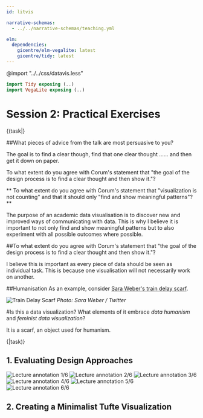 ```yaml
---
id: litvis

narrative-schemas:
  - ../../narrative-schemas/teaching.yml

elm:
  dependencies:
    gicentre/elm-vegalite: latest
    gicentre/tidy: latest
---
```


@import "../../css/datavis.less"

```elm {l=hidden}
import Tidy exposing (..)
import VegaLite exposing (..)
```

<!-- Everything above this line should probably be left untouched. -->

# Session 2: Practical Exercises

{(task|}

##What pieces of advice from the talk are most persuasive to you?

The goal is to find a clear though, find that one clear thought ...... and then get it down on paper.



To what extent do you agree with Corum's statement that "the goal of the design process is to find a clear thought and then show it."?



** To what extent do you agree with Corum's statement that "visualization is not counting" and that it should only "find and show meaningful patterns"?**

The purpose of an academic data visualisation is to discover new and improved ways of communicating with data. This is why I believe it is important to not only find and show meaningful patterns but to also experiment with all possible outcomes where possible.

##To what extent do you agree with Corum's statement that "the goal of the design process is to find a clear thought and then show it."?

I believe this is important as every piece of data should be seen as individual task. This is because one visualisation will not necessarily work on another.



##Humanisation
As an example, consider [Sara Weber's train delay scarf](https://www.theguardian.com/world/2019/jan/14/german-train-delay-scarf-ebay-commute).

![Train Delay Scarf](https://staff.city.ac.uk/~jwo/datavis2021b/session02/images/weberScarf.jpg) _Photo: Sara Weber / Twitter_

#Is this a data visualization? What elements of it embrace _data humanism_ and _feminist data visualization_?

It is a scarf, an object used for humanism.

{|task)}



## 1. Evaluating Design Approaches

![Lecture annotation 1/6](dvisl2-1.jpg)
![Lecture annotation 2/6](dvisl2-2.jpg)
![Lecture annotation 3/6](dvisl2-3.jpg)
![Lecture annotation 4/6](dvisl2-4.jpg)
![Lecture annotation 5/6](dvisl2-5.jpg)
![Lecture annotation 6/6](dvisl2-6.jpg)


## 2. Creating a Minimalist Tufte Visualization






